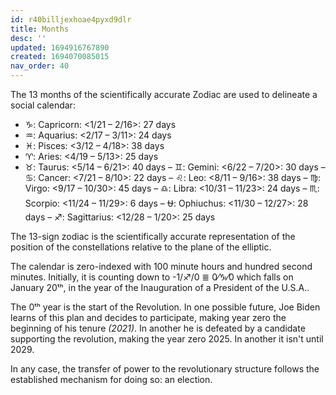 ```yaml
---
id: r40billjexhoae4pyxd9dlr
title: Months
desc: ''
updated: 1694916767890
created: 1694070085015
nav_order: 40
---
```

The 13 months of the scientifically accurate Zodiac are used to delineate a social calendar:

- ♑: Capricorn: <1/21 – 2/16>: 27 days 
- ♒: Aquarius: <2/17 – 3/11>: 24 days
- ♓: Pisces: <3/12 – 4/18>: 38 days
- ♈: Aries: <4/19 – 5/13>: 25 days
- ♉: Taurus: <5/14 – 6/21>: 40 days
– ♊: Gemini: <6/22 – 7/20>: 30 days
– ♋: Cancer: <7/21 – 8/10>: 22 days
– ♌: Leo: <8/11 – 9/16>: 38 days
– ♍: Virgo: <9/17 – 10/30>: 45 days
– ♎: Libra: <10/31 – 11/23>: 24 days
– ♏: Scorpio: <11/24 – 11/29>: 6 days
– ⛎: Ophiuchus: <11/30 – 12/27>: 28 days
– ♐: Sagittarius: <12/28 – 1/20>: 25 days

The 13-sign zodiac is the scientifically accurate representation of the position of the constellations relative to the plane of the elliptic.

The calendar is zero-indexed with 100 minute hours and hundred second minutes. Initially, it is counting down to -1/♐/0 ≣ 0⁄♑⁄0 which falls on January 20ᵗʰ, in the year of the Inauguration of a President of the U.S.A..

The 0ᵗʰ year is the start of the Revolution. In one possible future, Joe Biden learns of this plan and decides to participate, making year zero the beginning of his tenure *(2021)*. In another he is defeated by a candidate supporting the revolution, making the year zero 2025. In another it isn't until 2029.

In any case, the transfer of power to the revolutionary structure follows the established mechanism for doing so: an election.

